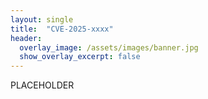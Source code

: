 ```yaml
---
layout: single
title:  "CVE-2025-xxxx"
header:
  overlay_image: /assets/images/banner.jpg
  show_overlay_excerpt: false
---
```


PLACEHOLDER
